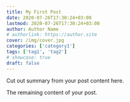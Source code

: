 ```yaml
---
title: My First Post
date: 2020-07-26T17:30:24+03:00
lastmod: 2020-07-26T17:30:24+03:00
author: Author Name
# authorlink: https://author.site
cover: /img/cover.jpg
categories: ['category1']
tags: ['tag1', 'tag2']
# showcase: true
draft: false
---
```


Cut out summary from your post content here.

<!--more-->

The remaining content of your post.
